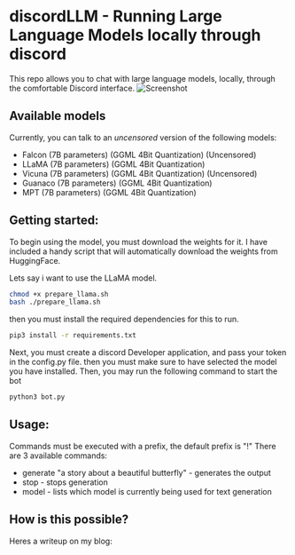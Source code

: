 # discordLLM - Running Large Language Models locally through discord
This repo allows you to chat with large language models, locally,
through the comfortable Discord interface.
![Screenshot](https://cdn.discordapp.com/attachments/873898434950746145/1122165476571742228/image.png)

## Available models
Currently, you can talk to an *uncensored* version of the following models:

- Falcon (7B parameters) (GGML 4Bit Quantization) (Uncensored)
- LLaMA (7B parameters) (GGML 4Bit Quantization)
- Vicuna (7B parameters) (GGML 4Bit Quantization) (Uncensored)
- Guanaco (7B parameters) (GGML 4Bit Quantization)
- MPT (7B parameters) (GGML 4Bit Quantization)

## Getting started:
To begin using the model, you must download the weights
for it. I have included a handy script that will automatically
download the weights from HuggingFace.

Lets say i want to use the LLaMA model.
```bash
chmod +x prepare_llama.sh
bash ./prepare_llama.sh
```
then you must install the required dependencies for this to run.
```bash
pip3 install -r requirements.txt
```
Next, you must create a discord Developer application, and pass
your token in the config.py file.
then you must make sure to have selected the model you have installed.
Then, you may run the following command to start the bot
```bash
python3 bot.py
```
## Usage:
Commands must be executed with a prefix, the default prefix is "!"
There are 3 available commands:
- generate "a story about a beautiful butterfly" - generates the output 
- stop - stops generation
- model - lists which model is currently being used for text generation

## How is this possible?
Heres a writeup on my blog:
